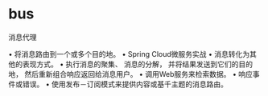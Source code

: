 bus
====

消息代理

• 将消息路由到一个或多个目的地。
• Spring Cloud微服务实战
• 消息转化为其他的表现方式。
• 执行消息的聚集、 消息的分解， 并将结果发送到它们的目的地， 然后重新组合响应返回给消息用户。
• 调用Web服务来检索数据。
• 响应事件或错误。
• 使用发布－订阅模式来提供内容或基千主题的消息路由。

